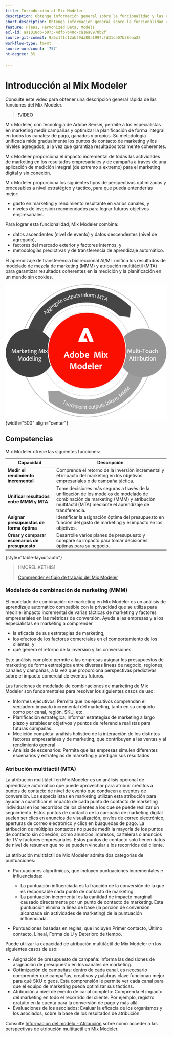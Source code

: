 ```yaml
---
title: Introducción al Mix Modeler
description: Obtenga información general sobre la funcionalidad y las capacidades de Mix Modeler.
short-description: Obtenga información general sobre la funcionalidad y las capacidades de Mix Modeler.
feature: Plans, Harmonized Data, Models
exl-id: aa1018d5-b073-4dfb-b40c-ca16a8970b2f
source-git-commit: 9a6c1f1c12ab29da80a1997cfd31ca07b38eaa22
workflow-type: tm+mt
source-wordcount: '757'
ht-degree: 3%

---
```


# Introducción al Mix Modeler

Consulte este vídeo para obtener una descripción general rápida de las funciones del Mix Modeler.

>[!VIDEO](https://video.tv.adobe.com/v/3424872/?learn=on)

Mix Modeler, con tecnología de Adobe Sensei, permite a los especialistas en marketing medir campañas y optimizar la planificación de forma integral en todos los canales: de pago, ganados y propios. Su metodología unificada mide gradualmente los puntos de contacto de marketing y los niveles agregados, a la vez que garantiza resultados totalmente coherentes.

Mix Modeler proporciona el impacto incremental de todas las actividades de marketing en los resultados empresariales y de campaña a través de una aplicación de medición integral (de extremo a extremo) para el marketing digital y sin conexión.

Mix Modeler proporciona los siguientes tipos de perspectivas optimizadas y procesables a nivel estratégico y táctico, para que pueda entenderlas mejor:

* gasto en marketing y rendimiento resultante en varios canales, y
* niveles de inversión recomendados para lograr futuros objetivos empresariales.


Para lograr esta funcionalidad, Mix Modeler combina:

* datos ascendentes (nivel de evento) y datos descendentes (nivel de agregado),
* factores del mercado exterior y factores internos, y
* metodologías predictivas y de transferencia de aprendizaje automático.

El aprendizaje de transferencia bidireccional AI/ML unifica los resultados de modelado de mezcla de marketing (MMM) y atribución multitáctil (MTA) para garantizar resultados coherentes en la medición y la planificación en un mundo sin cookies.

![Aprendizaje de transferencia bidireccional](/help/assets/birdirectional-transfer-learning.png){width="500" align="center"}


## Competencias

Mix Modeler ofrece las siguientes funciones:

| Capacidad | Descripción |
|---|---|
| **Medir el rendimiento incremental** | Comprenda el retorno de la inversión incremental y el impacto del marketing en los objetivos empresariales o de campaña táctica. |
| **Unificar resultados entre MMM y MTA** | Tome decisiones más seguras a través de la unificación de los modelos de modelado de combinación de marketing (MMM) y atribución multitáctil (MTA) mediante el aprendizaje de transferencia. |
| **Asignar presupuestos de forma óptima** | Identificar la asignación óptima del presupuesto en función del gasto de marketing y el impacto en los objetivos. |
| **Crear y comparar escenarios de presupuesto** | Desarrolle varios planes de presupuesto y compare su impacto para tomar decisiones óptimas para su negocio. |

{style="table-layout:auto"}

>[!MORELIKETHIS]
>
>[Comprender el flujo de trabajo del Mix Modeler](workflow.md)


### Modelado de combinación de marketing (MMM)

El modelado de combinación de marketing en Mix Modeler es un análisis de aprendizaje automático compatible con la privacidad que se utiliza para medir el impacto incremental de varias tácticas de marketing y factores empresariales en las métricas de conversión. Ayuda a las empresas y a los especialistas en marketing a comprender

* la eficacia de sus estrategias de marketing,
* los efectos de los factores comerciales en el comportamiento de los clientes, y
* qué genera el retorno de la inversión y las conversiones.

Este análisis completo permite a las empresas asignar los presupuestos de marketing de forma estratégica entre diversas líneas de negocio, regiones, canales y campañas, a la vez que proporciona perspectivas predictivas sobre el impacto comercial de eventos futuros.

Las funciones de modelado de combinaciones de marketing de Mix Modeler son fundamentales para resolver los siguientes casos de uso:

* Informes ejecutivos: Permita que los ejecutivos comprendan el verdadero impacto incremental del marketing, tanto en su conjunto como por canal, región, SKU, etc.
* Planificación estratégica: informar estrategias de marketing a largo plazo y establecer objetivos y puntos de referencia realistas para futuras campañas.
* Medición completa: análisis holístico de la interacción de los distintos factores empresariales y de marketing, que contribuyen a las ventas y al rendimiento general
* Análisis de escenarios: Permita que las empresas simulen diferentes escenarios y estrategias de marketing y predigan sus resultados


### Atribución multitáctil (MTA)

La atribución multitáctil en Mix Modeler es un análisis opcional de aprendizaje automático que puede aprovechar para atribuir créditos a puntos de contacto de nivel de evento que conducen a eventos de conversión. Los especialistas en marketing utilizan esta atribución para ayudar a cuantificar el impacto de cada punto de contacto de marketing individual en los recorridos de los clientes a los que se puede realizar un seguimiento. Estos puntos de contacto de la campaña de marketing digital suelen ser clics en anuncios de visualización, envíos de correo electrónico, aperturas de correo electrónico y clics en búsquedas de pago. La atribución de múltiples contactos no puede medir la mayoría de los puntos de contacto sin conexión, como anuncios impresos, carteleras o anuncios de TV y factores empresariales. Estos puntos de contacto solo tienen datos de nivel de resumen que no se pueden vincular a los recorridos del cliente.

La atribución multitáctil de Mix Modeler admite dos categorías de puntuaciones:

* Puntuaciones algorítmicas, que incluyen puntuaciones incrementales e influenciadas:
   * La puntuación influenciada es la fracción de la conversión de la que es responsable cada punto de contacto de marketing.
   * La puntuación incremental es la cantidad de impacto marginal causado directamente por un punto de contacto de marketing. Esta puntuación elimina la línea de base (la porción de conversión alcanzada sin actividades de marketing) de la puntuación influenciada.

* Puntuaciones basadas en reglas, que incluyen Primer contacto, Último contacto, Lineal, Forma de U y Deterioro de tiempo.

Puede utilizar la capacidad de atribución multitáctil de Mix Modeler en los siguientes casos de uso:

* Asignación de presupuesto de campaña: informa las decisiones de asignación de presupuesto en los canales de marketing.
* Optimización de campañas: dentro de cada canal, es necesario comprender qué campañas, creativos y palabras clave funcionan mejor para qué SKU o geos. Esta comprensión le permite ver cada canal para que el equipo de marketing pueda optimizar sus tácticas.
* Atribución a nivel de evento de canal completo: Comprenda el impacto del marketing en todo el recorrido del cliente. Por ejemplo, registro gratuito en la cuenta para la conversión de pago y más allá.
* Evaluaciones de los asociados: Evaluar la eficacia de los organismos y los asociados, sobre la base de los resultados de atribución.

Consulte [Información del modelo - Atribución](../models/insights.md#attribution) sobre cómo acceder a las perspectivas de atribución multitáctil en Mix Modeler.


